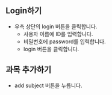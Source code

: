 ## Login하기
- 우측 상단의 login 버튼을 클릭합니다.
  - 사용자 이름에 ID를 입력합니다.
  - 비밀번호에 password를 입력합니다.
  - login 버튼을 클릭합니다.
  
## 과목 추가하기
- add subject 버튼을 누릅니다.
